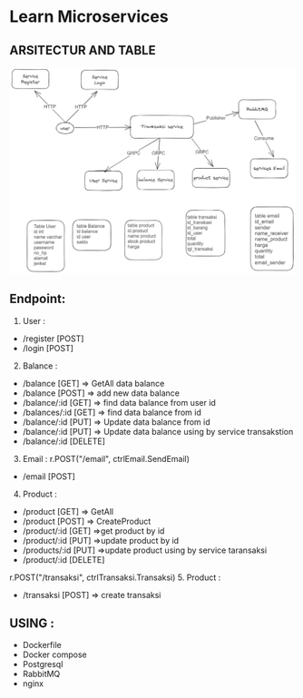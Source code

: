 # Learn Microservices

## ARSITECTUR AND TABLE

![Getting Started](image2.png)

## Endpoint:

1. User :

- /register [POST]
- /login [POST]

2. Balance :

- /balance [GET] => GetAll data balance
- /balance [POST] => add new data balance
- /balance/:id [GET] => find data balance from user id
- /balances/:id [GET] => find data balance from id
- /balance/:id [PUT] => Update data balance from id
- /balance/:id [PUT] => Update data balance using by service transakstion
- /balance/:id [DELETE]

3. Email :
   r.POST("/email", ctrlEmail.SendEmail)

- /email [POST]

4. Product :

- /product [GET] => GetAll
- /product [POST] => CreateProduct
- /product/:id [GET] =>get product by id
- /product/:id [PUT] =>update product by id
- /products/:id [PUT] =>update product using by service taransaksi
- /product/:id [DELETE]

r.POST("/transaksi", ctrlTransaksi.Transaksi) 5. Product :

- /transaksi [POST] => create transaksi

## USING :

- Dockerfile
- Docker compose
- Postgresql
- RabbitMQ
- nginx
